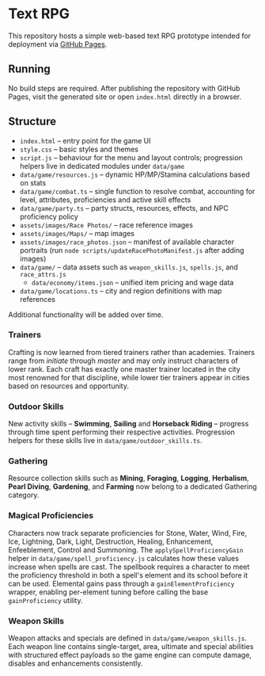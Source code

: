 # Text RPG

This repository hosts a simple web-based text RPG prototype intended for deployment via [GitHub Pages](https://pages.github.com/).

## Running

No build steps are required. After publishing the repository with GitHub Pages, visit the generated site or open `index.html` directly in a browser.

## Structure

- `index.html` – entry point for the game UI
- `style.css` – basic styles and themes
- `script.js` – behaviour for the menu and layout controls;
  progression helpers live in dedicated modules under `data/game`
- `data/game/resources.js` – dynamic HP/MP/Stamina calculations based on stats
- `data/game/combat.ts` – single function to resolve combat, accounting for level, attributes, proficiencies and active skill effects
- `data/game/party.ts` – party structs, resources, effects, and NPC proficiency policy
- `assets/images/Race Photos/` – race reference images
- `assets/images/Maps/` – map images
- `assets/images/race_photos.json` – manifest of available character portraits (run `node scripts/updateRacePhotoManifest.js` after adding images)
- `data/game/` – data assets such as `weapon_skills.js`, `spells.js`, and `race_attrs.js`
  - `data/economy/items.json` – unified item pricing and wage data
- `data/game/locations.ts` – city and region definitions with map references

Additional functionality will be added over time.

### Trainers

Crafting is now learned from tiered trainers rather than academies. Trainers range from *initiate* through *master* and may only instruct characters of lower rank. Each craft has exactly one master trainer located in the city most renowned for that discipline, while lower tier trainers appear in cities based on resources and opportunity.

### Outdoor Skills

New activity skills – **Swimming**, **Sailing** and **Horseback Riding** – progress through time spent performing their respective activities. Progression helpers for these skills live in `data/game/outdoor_skills.ts`.

### Gathering

Resource collection skills such as **Mining**, **Foraging**, **Logging**, **Herbalism**, **Pearl Diving**, **Gardening**, and **Farming** now belong to a dedicated Gathering category.

### Magical Proficiencies

Characters now track separate proficiencies for Stone, Water, Wind, Fire, Ice, Lightning, Dark, Light, Destruction, Healing, Enhancement, Enfeeblement, Control and Summoning. The `applySpellProficiencyGain` helper in `data/game/spell_proficiency.js` calculates how these values increase when spells are cast. The spellbook requires a character to meet the proficiency threshold in both a spell's element and its school before it can be used.
Elemental gains pass through a `gainElementProficiency` wrapper, enabling per-element tuning before calling the base `gainProficiency` utility.

### Weapon Skills

Weapon attacks and specials are defined in `data/game/weapon_skills.js`. Each weapon line contains single-target, area, ultimate and special abilities with structured effect payloads so the game engine can compute damage, disables and enhancements consistently.
